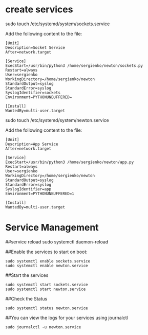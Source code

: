 # create services
sudo touch /etc/systemd/system/sockets.service

Add the following content to the file:

```
[Unit]
Description=Socket Service
After=network.target

[Service]
ExecStart=/usr/bin/python3 /home/sergienko/newton/sockets.py
Restart=always
User=sergienko
WorkingDirectory=/home/sergienko/newton
StandardOutput=syslog
StandardError=syslog
SyslogIdentifier=sockets
Environment=PYTHONUNBUFFERED=

[Install]
WantedBy=multi-user.target
```

sudo touch /etc/systemd/system/newton.service

Add the following content to the file:

```
[Unit]
Description=App Service
After=network.target

[Service]
ExecStart=/usr/bin/python3 /home/sergienko/newton/app.py
Restart=always
User=sergienko
WorkingDirectory=/home/sergienko/newton
StandardOutput=syslog
StandardError=syslog
SyslogIdentifier=app
Environment=PYTHONUNBUFFERED=1

[Install]
WantedBy=multi-user.target
```

# Service Management

##service reload
sudo systemctl daemon-reload

##Enable the services to start on boot:
```
sudo systemctl enable sockets.service
sudo systemctl enable newton.service
```

##Start the services
```
sudo systemctl start sockets.service
sudo systemctl start newton.service
```

##Check the Status
```sudo systemctl status sockets.service
sudo systemctl status newton.service
```

##You can view the logs for your services using journalctl
```sudo journalctl -u sockets.service
sudo journalctl -u newton.service
```
